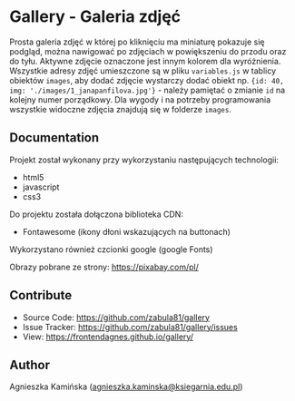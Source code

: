 # Gallery - Galeria zdjęć

Prosta galeria zdjęć w której po kliknięciu ma miniaturę pokazuje się podgląd, można nawigować po zdjęciach w powiększeniu do przodu oraz do tyłu. Aktywne zdjęcie oznaczone jest innym kolorem dla wyróżnienia. Wszystkie adresy zdjęć umieszczone są w pliku `variables.js` w tablicy obiektów `images`,
aby dodać zdjęcie wystarczy dodać obiekt np. `{id: 40, img: './images/1_janapanfilova.jpg'}` - należy pamiętać o zmianie `id` na kolejny numer porządkowy. Dla wygody i na potrzeby programowania wszystkie widoczne zdjęcia znajdują się w folderze `images`.

## Documentation
Projekt został wykonany przy wykorzystaniu następujących technologii:
* html5
* javascript
* css3 

Do projektu została dołączona biblioteka CDN:
* Fontawesome (ikony dłoni wskazujących na buttonach)

Wykorzystano również czcionki google (google Fonts)

Obrazy pobrane ze strony: https://pixabay.com/pl/

## Contribute

* Source Code: https://github.com/zabula81/gallery
* Issue Tracker: https://github.com/zabula81/gallery/issues
* View: https://frontendagnes.github.io/gallery/

## Author
Agnieszka Kamińska (agnieszka.kaminska@ksiegarnia.edu.pl)